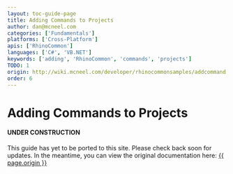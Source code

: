 ```yaml
---
layout: toc-guide-page
title: Adding Commands to Projects
author: dan@mcneel.com
categories: ['Fundamentals']
platforms: ['Cross-Platform']
apis: ['RhinoCommon']
languages: ['C#', 'VB.NET']
keywords: ['adding', 'RhinoCommon', 'commands', 'projects']
TODO: 1
origin: http://wiki.mcneel.com/developer/rhinocommonsamples/addcommand
order: 6
---
```



# Adding Commands to Projects

<div class="bs-callout bs-callout-danger">
  <h4>UNDER CONSTRUCTION</h4>
  <p>This guide has yet to be ported to this site.  Please check back soon for updates.  
  In the meantime, you can view the original documentation here:
  <a href="{{ page.origin }}">{{ page.origin }}</a></p>
</div>
